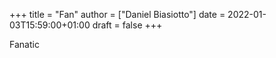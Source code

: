+++
title = "Fan"
author = ["Daniel Biasiotto"]
date = 2022-01-03T15:59:00+01:00
draft = false
+++

Fanatic